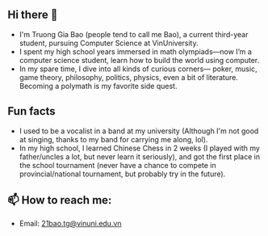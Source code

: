 ## Hi there 👋

- I'm Truong Gia Bao (people tend to call me Bao), a current third-year student, pursuing Computer Science at VinUniversity.
- I spent my high school years immersed in math olympiads—now I’m a computer science student, learn how to build the world using computer.
- In my spare time, I dive into all kinds of curious corners— poker, music, game theory, philosophy, politics, physics, even a bit of literature. Becoming a polymath is my favorite side quest.

## Fun facts
- I used to be a vocalist in a band at my university (Although I'm not good at singing, thanks to my band for carrying me along, lol).
- In my high school, I learned Chinese Chess in 2 weeks (I played with my father/uncles a lot, but never learn it seriously), and got the first place in the school tournament (never have a chance to compete in provincial/national tournament, but probably try in the future).

## 📫 How to reach me:
- Email: 21bao.tg@vinuni.edu.vn


<!--
**bao-tg/bao-tg** is a ✨ _special_ ✨ repository because its `README.md` (this file) appears on your GitHub profile.

Here are some ideas to get you started:

- 🔭 I’m currently working on ...
- 🌱 I’m currently learning ...
- 👯 I’m looking to collaborate on ...
- 🤔 I’m looking for help with ...
- 💬 Ask me about ...
- 📫 How to reach me: ...
- 😄 Pronouns: ...
- ⚡ Fun fact: ...
-->
